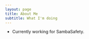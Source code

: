 ```yaml
---
layout: page
title: About Me
subtitle: What I'm doing
---
```


- Currently working for SambaSafety.
